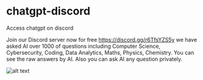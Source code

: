 # chatgpt-discord
Access chatgpt on discord 

Join our Discord server now for free https://discord.gg/r6TfsYZS5y
we have asked AI over 1000 of questions including Computer Science, Cybersecurity, Coding, Data Analytics, Maths, Physics, Chemistry.
You can see the raw answers by AI.
Also you can ask AI any question privately.

![alt text](Isolated.png "Title")

